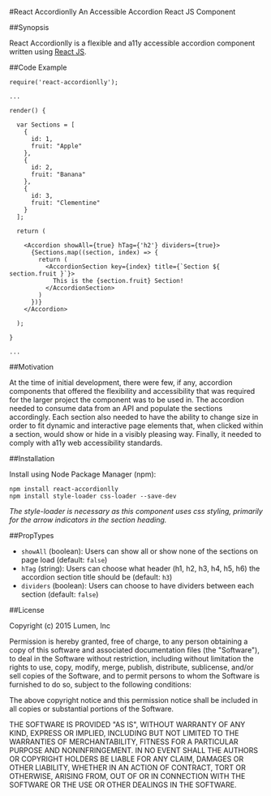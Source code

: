 #React Accordionlly
An Accessible Accordion React JS Component

##Synopsis

React Accordionlly is a flexible and a11y accessible accordion component written using [React JS](https://facebook.github.io/react/).

##Code Example

```
require('react-accordionlly');

...

render() {

  var Sections = [
    {
      id: 1,
      fruit: "Apple"
    },
    {
      id: 2,
      fruit: "Banana"
    },
    {
      id: 3,
      fruit: "Clementine"
    }
  ];

  return (

    <Accordion showAll={true} hTag={'h2'} dividers={true}>
      {Sections.map((section, index) => {
        return (
          <AccordionSection key={index} title={`Section ${ section.fruit }`}>
            This is the {section.fruit} Section!
          </AccordionSection>
        )
      })}
    </Accordion>

  );

}

...

```

##Motivation

At the time of initial development, there were few, if any, accordion components that offered the flexibility and accessibility that was required for the larger project the component was to be used in. The accordion needed to consume data from an API and populate the sections accordingly. Each section also needed to have the ability to change size in order to fit dynamic and interactive page elements that, when clicked within a section, would show or hide in a visibly pleasing way. Finally, it needed to comply with a11y web accessibility standards.

##Installation

Install using Node Package Manager (npm):

```
npm install react-accordionlly
npm install style-loader css-loader --save-dev
```

*The style-loader is necessary as this component uses css styling, primarily for the arrow indicators in the section heading.*

##PropTypes

+ `showAll` (boolean): Users can show all or show none of the sections on page load (default: `false`)
+ `hTag` (string): Users can choose what header (h1, h2, h3, h4, h5, h6) the accordion section title should be (default: `h3`)
+ `dividers` (boolean): Users can choose to have dividers between each section (default: `false`)

##License

Copyright (c) 2015 Lumen, Inc

Permission is hereby granted, free of charge, to any person obtaining a copy
of this software and associated documentation files (the "Software"), to deal
in the Software without restriction, including without limitation the rights
to use, copy, modify, merge, publish, distribute, sublicense, and/or sell
copies of the Software, and to permit persons to whom the Software is
furnished to do so, subject to the following conditions:

The above copyright notice and this permission notice shall be included in
all copies or substantial portions of the Software.

THE SOFTWARE IS PROVIDED "AS IS", WITHOUT WARRANTY OF ANY KIND, EXPRESS OR
IMPLIED, INCLUDING BUT NOT LIMITED TO THE WARRANTIES OF MERCHANTABILITY,
FITNESS FOR A PARTICULAR PURPOSE AND NONINFRINGEMENT.  IN NO EVENT SHALL THE
AUTHORS OR COPYRIGHT HOLDERS BE LIABLE FOR ANY CLAIM, DAMAGES OR OTHER
LIABILITY, WHETHER IN AN ACTION OF CONTRACT, TORT OR OTHERWISE, ARISING FROM,
OUT OF OR IN CONNECTION WITH THE SOFTWARE OR THE USE OR OTHER DEALINGS IN
THE SOFTWARE.
